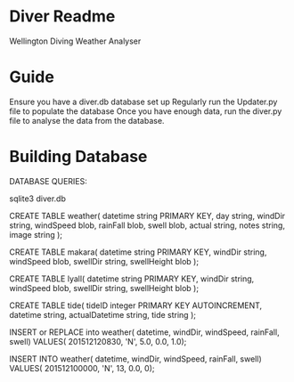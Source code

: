 # Diver Readme

Wellington Diving Weather Analyser

# Guide #

Ensure you have a diver.db database set up
Regularly run the Updater.py file to populate the database
Once you have enough data, run the diver.py file to analyse the data from the database.

# Building Database #

DATABASE QUERIES:

sqlite3 diver.db

CREATE TABLE weather(
datetime string PRIMARY KEY,
day string,
windDir string,
windSpeed blob,
rainFall blob,
swell blob,
actual string,
notes string,
image string
);

CREATE TABLE makara(
datetime string PRIMARY KEY,
windDir string,
windSpeed blob,
swellDir string,
swellHeight blob
);

CREATE TABLE lyall(
datetime string PRIMARY KEY,
windDir string,
windSpeed blob,
swellDir string,
swellHeight blob
);

CREATE TABLE tide(
tideID integer PRIMARY KEY AUTOINCREMENT,
datetime string,
actualDatetime string,
tide string
);

INSERT or REPLACE into weather(
datetime, windDir, windSpeed, rainFall, swell)
VALUES(
201512120830, 'N', 5.0, 0.0, 1.0);

INSERT INTO weather(
datetime, windDir, windSpeed, rainFall, swell)
VALUES(
201512100000, 'N', 13, 0.0, 0);